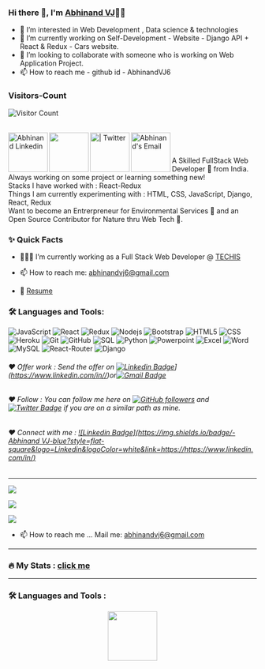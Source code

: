 ### Hi there 👋, I'm [Abhinand VJ](https://github.com/AbhinandVJ6)👨‍💻

- 👀 I’m interested in Web Development , Data science & technologies
- 🌱 I’m currently working on Self-Development -  Website - Django API + React & Redux - Cars website.
- 💞️ I’m looking to collaborate with someone who is working on Web Application Project.
- 📫 How to reach me - github id - AbhinandVJ6




### Visitors-Count
![Visitor Count](https://profile-counter.glitch.me/{AbhinandVJ6}/count.svg)   

<br/>

<a href="https://www.linkedin.com/in/abhinandvj6/">
  <img align="left" alt="Abhinand Linkedin" width="80px" src="https://img.shields.io/badge/LinkedIn-0077B5?style=for-the-badge&logo=linkedin&logoColor=white" />
</a>

<a href="add your link here">
  <img align="left" alt="" width="80px" src="https://img.shields.io/badge/Telegram-2CA5E0?style=for-the-badge&logo=telegram&logoColor=white" />
</a>

<a href="add your link here">
  <img align="left" alt=" | Twitter" width="80px" src="https://img.shields.io/badge/Twitter-1DA1F2?style=for-the-badge&logo=twitter&logoColor=white" />
</a>

<a href="abhinandvj6@gmail.com">
  <img align="left" alt="Abhinand's Email" width="80px" src="https://img.shields.io/badge/Gmail-D14836?style=for-the-badge&logo=gmail&logoColor=white" />
</a>


<br />

<br/>

<p>
A Skilled FullStack Web Developer 🚀 from India. Always working on some project or learning something new!
<br/>
Stacks I have worked with : React-Redux
<br/>  
Things I am currently experimenting with : HTML, CSS, JavaScript, Django, React, Redux
<br/>
Want to become an Entrerpreneur for Environmental Services 🌳 and an Open Source Contributor for Nature thru Web Tech 💚.
</p>


  
  
### ✨ Quick Facts

- 👨🏽‍💻 I’m currently working as a Full Stack Web Developer @ [TECHIS](https://techis.io/)

- 📫 How to reach me: abhinandvj6@gmail.com
- 📝 [Resume](https://docs.google.com/document/d/1Ca59WYa5yXrxtKArkr1udaSbvRpmdETEfZZPZ0mnTQY/edit?usp=sharing)

### 🛠️ Languages and Tools:

![JavaScript](https://img.shields.io/badge/JavaScript-F7DF1E?style=for-the-badge&logo=javascript&logoColor=black)
![React](https://img.shields.io/badge/C%2B%2B-00599C?style=for-the-badge&logo=c%2B%2B&logoColor=white)
![Redux](https://img.shields.io/badge/Redux-593D88?style=for-the-badge&logo=redux&logoColor=white)
![Nodejs](https://img.shields.io/badge/Node.js-43853D?style=for-the-badge&logo=node.js&logoColor=white)
![Bootstrap](https://img.shields.io/badge/Bootstrap-563D7C?style=for-the-badge&logo=bootstrap&logoColor=white)
![HTML5](	https://img.shields.io/badge/HTML-239120?style=for-the-badge&logo=html5&logoColor=white)
![CSS](https://img.shields.io/badge/CSS-239120?&style=for-the-badge&logo=css3&logoColor=white)
![Heroku](https://img.shields.io/badge/Heroku-430098?style=for-the-badge&logo=heroku&logoColor=white)
![Git](https://img.shields.io/badge/-Git-black?style=flat-square&logo=git)
![GitHub](https://img.shields.io/badge/-GitHub-black?style=flat-square&logo=github)
![SQL](https://img.shields.io/badge/SQLite-07405E?style=for-the-badge&logo=sqlite&logoColor=white)
![Python](https://img.shields.io/badge/Python-3776AB?style=for-the-badge&logo=python&logoColor=white)
![Powerpoint](https://img.shields.io/badge/Microsoft_PowerPoint-B7472A?style=for-the-badge&logo=microsoft-powerpoint&logoColor=white)
![Excel](https://img.shields.io/badge/Microsoft_Excel-217346?style=for-the-badge&logo=microsoft-excel&logoColor=white)
![Word](https://img.shields.io/badge/Microsoft_Word-2B579A?style=for-the-badge&logo=microsoft-word&logoColor=white)
![MySQL](https://img.shields.io/badge/MySQL-00000F?style=for-the-badge&logo=mysql&logoColor=white)
![React-Router](https://img.shields.io/badge/React_Router-CA4245?style=for-the-badge&logo=react-router&logoColor=white)
![Django](https://img.shields.io/badge/Django-092E20?style=for-the-badge&logo=django&logoColor=white)



###### ❤️ Offer work : Send the offer on [![Linkedin Badge](https://img.shields.io/badge/-Abhinand-blue?style=flat-square&logo=Linkedin&logoColor=white&link=[https://www.linkedin.com/in/sahil.linkdin//)](https://www.linkedin.com/in/abhinandvj6/)](https://www.linkedin.com/in//)or[![Gmail Badge](https://img.shields.io/badge/-abhinandvj6@gmail.com-c14438?style=flat-square&logo=Gmail&logoColor=white&link=mailto:abhinandvj6@gmail.com)](mailto:sabhinandvj6@gmail.com)


###### ❤️ Follow : You can follow me here on [![GitHub followers](https://img.shields.io/github/followers/abhinand?label=Follow&style=social)](https://github.com/AbhinandVJ6/?tab=follow) and [![Twitter Badge](https://img.shields.io/badge/-ca0f1?style=flat-square&labelColor=1ca0f1&logo=twitter&logoColor=white&link=https://twitter.com/)](https://twitter.com/) if you are on a similar path as mine.


###### ❤️ Connect with me : [![Linkedin Badge](https://img.shields.io/badge/-Abhinand VJ-blue?style=flat-square&logo=Linkedin&logoColor=white&link=https://https://www.linkedin.com/in/)]([https://www.linkedin.com/in](https://www.linkedin.com/in/abhinandvj6/))


----------------------------------------------------------

![](https://github-readme-stats.vercel.app/api?username=AbhinandVJ23&theme=blue-green)


![](https://github-readme-stats.vercel.app/api/top-langs/?username=AbhinandVJ23&theme=blue-green)


![](https://img.shields.io/badge/Maintained%3F-yes-green.svg)















- 📫 How to reach me ... Mail me: abhinandvj6@gmail.com 


---

### :fire: My Stats : [click me](https://github-readme-streak-stats.herokuapp.com/?user=AbhinandVJ6)

---

### :hammer_and_wrench: Languages and Tools :

<div id="header" align="center">
  <img src="https://media.giphy.com/media/M9gbBd9nbDrOTu1Mqx/giphy.gif" width="100"/>
</div>





